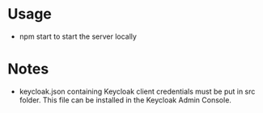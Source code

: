 # Usage
- npm start to start the server locally

# Notes
- keycloak.json containing Keycloak client credentials must be put in src folder. This file
can be installed in the Keycloak Admin Console.